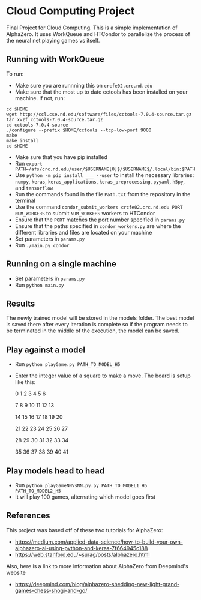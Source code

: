 # Cloud Computing Project
Final Project for Cloud Computing. This is a simple implementation of AlphaZero. It uses WorkQueue and HTCondor to parallelize the process of the neural net playing games vs itself.


## Running with WorkQueue
To run:
- Make sure you are runnning this on `crcfe02.crc.nd.edu`
- Make sure that the most up to date cctools has been installed on your machine. If not, run:
```
cd $HOME
wget http://ccl.cse.nd.edu/software/files/cctools-7.0.4-source.tar.gz
tar xvzf cctools-7.0.4-source.tar.gz
cd cctools-7.0.4-source
./configure --prefix $HOME/cctools --tcp-low-port 9000
make
make install
cd $HOME
```
- Make sure that you have pip installed
- Run `export PATH=/afs/crc.nd.edu/user/$USERNAME[0]$/$USERNAME$/.local/bin:$PATH`
- Use `python -m pip install ___ --user` to install the necessary libraries: `numpy`, `keras`, `keras_applications`, `keras_preprocessing`, `pyyaml`, `h5py`, and `tensorflow`
- Run the commands found in the file `Path.txt` from the repository in the terminal
- Use the command `condor_submit_workers crcfe02.crc.nd.edu PORT NUM_WORKERS` to submit `NUM_WORKERS` workers to HTCondor
- Ensure that the `PORT` matches the port number specified in `params.py`
- Ensure that the paths specified in `condor_workers.py` are where the different libraries and files are located on your machine
- Set parameters in `params.py`
- Run `./main.py condor`

## Running on a single machine
- Set parameters in `params.py`
- Run `python main.py` 

## Results
The newly trained model will be stored in the models folder. The best model is saved there after every iteration is complete so if the program needs to be terminated in the middle of the execution, the model can be saved.

## Play against a model
- Run `python playGame.py PATH_TO_MODEL_H5`
- Enter the integer value of a square to make a move. The board is setup like this:

	 0  1  2  3  4  5  6

	 7  8  9 10 11 12 13

	14 15 16 17 18 19 20

	21 22 23 24 25 26 27

	28 29 30 31 32 33 34

	35 36 37 38 39 40 41
	

## Play models head to head
- Run `python playGameNNVsNN.py.py PATH_TO_MODEL1_H5 PATH_TO_MODEL2_H5`
- It will play 100 games, alternating which model goes first

## References
This project was based off of these two tutorials for AlphaZero:
- https://medium.com/applied-data-science/how-to-build-your-own-alphazero-ai-using-python-and-keras-7f664945c188
- https://web.stanford.edu/~surag/posts/alphazero.html

Also, here is a link to more information about AlphaZero from Deepmind's website
- https://deepmind.com/blog/alphazero-shedding-new-light-grand-games-chess-shogi-and-go/